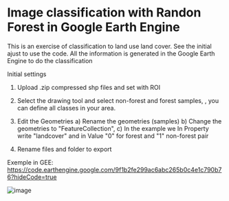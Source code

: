 # Image classification with Randon Forest in Google Earth Engine 

This is an exercise of classification to land use land cover. See the initial ajust to use the code. All the information is generated in the Google Earth Engine to do the classification 

Initial settings
1. Upload .zip compressed shp files and set with ROI

2. Select the drawing tool and select non-forest and forest samples, , you can define all classes in your area. 

3. Edit the Geometries
  a) Rename the geometries (samples)
  b) Change the geometries to "FeatureCollection",
  c) In the example we In Property write "landcover" and in Value "0" 
for forest and "1" non-forest pair

4. Rename files and folder to export

Exemple in GEE: https://code.earthengine.google.com/9f1b2fe299ac6abc265b0c4e1c790b76?hideCode=true

![image](https://user-images.githubusercontent.com/60663771/205303561-bc0e4a30-3584-4a3f-994b-a1abcc47ab01.png)
